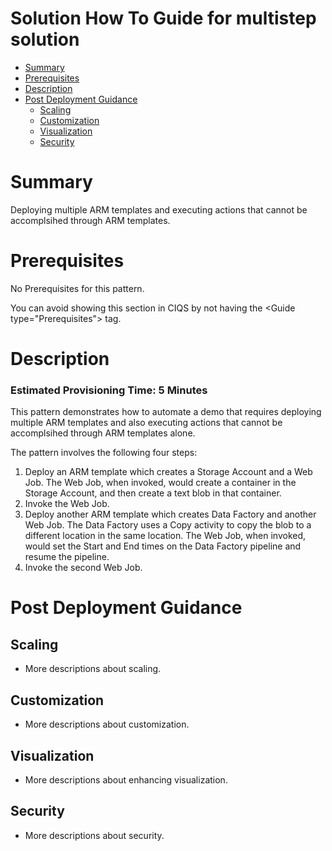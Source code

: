 # Solution How To Guide for multistep solution
* [Summary](#summary)
* [Prerequisites](#prerequisites)
* [Description](#description)
* [Post Deployment Guidance](#postDeployment)
  * [Scaling](#scaling)
  * [Customization](#customization)
  * [Visualization](#visualization)
  * [Security](#security)

# <a name="summary"></a>Summary
<Guide type="ShortDescription">
Deploying multiple ARM templates and executing actions that cannot be accomplsihed through ARM templates.
</Guide>

# <a name="prerequisites"></a>Prerequisites
<Guide type="Prerequisites">
No Prerequisites for this pattern.

You can avoid showing this section in CIQS by not having the &lt;Guide type="Prerequisites"&gt; tag.
</Guide>

# <a name="description">Description</a>
### Estimated Provisioning Time: <Guide type="EstimatedTime">5 Minutes</Guide>
<Guide type="LongDescription">
This pattern demonstrates how to automate a demo that requires deploying multiple ARM templates and also executing actions that cannot be accomplsihed through ARM templates alone.

The pattern involves the following four steps:

1. Deploy an ARM template which creates a Storage Account and a Web Job. The Web Job, when invoked, would create a container in the Storage Account, and then create a text blob in that container.
2. Invoke the Web Job.
3. Deploy another ARM template which creates Data Factory and another Web Job. The Data Factory uses a Copy activity to copy the blob to a different location in the same location. The Web Job, when invoked, would set the Start and End times on the Data Factory pipeline and resume the pipeline.
4. Invoke the second Web Job.
</Guide>

# <a name="postDeployment"></a>Post Deployment Guidance
<Guide type="PostDeploymentGuidance" url="https://github.com/steve-hu/SHTG/blob/master/multistep/PostDeployment.md"/>

## <a name="scaling"></a>Scaling
* More descriptions about scaling.

## <a name="customization"></a>Customization
* More descriptions about customization.

## <a name="visualization"></a>Visualization
* More descriptions about enhancing visualization.

## <a name="security"></a>Security
* More descriptions about security.
